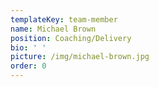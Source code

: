 ```yaml
---
templateKey: team-member
name: Michael Brown
position: Coaching/Delivery
bio: ' '
picture: /img/michael-brown.jpg
order: 0
---
```


